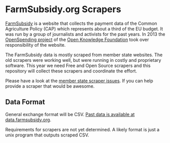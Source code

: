 FarmSubsidy.org Scrapers
========================

[FarmSubsidy](http://farmsubsidy.openspending.org/) is a website that collects the payment data of the Common Agriculture Policy (CAP) which represents about a third of the EU budget. It was run by a group of journalists and activists for the past years. In 2013 the [OpenSpending project](http://openspending.org/) of the [Open Knowledge Foundation](http://okfn.org/) took over responsibility of the website.

The FarmSubsidy data is mostly scraped from member state websites. The old scrapers were working well, but were running in costly and proprietary software. This year we need Free and Open Source scrapers and this repository will collect these scrapers and coordinate the effort.

Please have a look at the [member state scraper issues](https://github.com/openspending/farmsubsidy-scrapers/issues?labels=memberstate&page=1&state=open). If you can help provide a scraper that would be awesome.


Data Format
-----------

General exchange format will be CSV. [Past data is available at data.farmsubsidy.org](http://data.farmsubsidy.org/).

Requirements for scrapers are not yet determined. A likely format is just a unix program that outputs scraped CSV.

